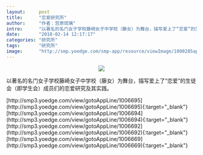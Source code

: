 ```yaml
---
layout:     post
title:      "恋爱研究所"
author:     "作者：宫原琉璃"
intro:      "以著名的名门女子学校藤崎女子中学校（藤女）为舞台，描写爱上了“恋爱”的生徒会（即学生会）成员们的恋爱研究及其实践。"
date:       "2018-02-14 12:17:17"
categories: "研究所"
tags:       "研究所"
image:      "http://smp.yoedge.com/smp-app/resource/viewImage/1000285appline.png"
---
```

<div style="text-align: center">
<p><img src="http://smp.yoedge.com/smp-app/resource/viewImage/1000285appline.png"/></p>
</div>
<p class="post-meta">
<span>以著名的名门女子学校藤崎女子中学校（藤女）为舞台，描写爱上了“恋爱”的生徒会（即学生会）成员们的恋爱研究及其实践。</span>
</p>
[http://smp3.yoedge.com/view/gotoAppLine/1006695](http://smp3.yoedge.com/view/gotoAppLine/1006695){:target="_blank"}
[http://smp3.yoedge.com/view/gotoAppLine/1006694](http://smp3.yoedge.com/view/gotoAppLine/1006694){:target="_blank"}
[http://smp3.yoedge.com/view/gotoAppLine/1006692](http://smp3.yoedge.com/view/gotoAppLine/1006692){:target="_blank"}
[http://smp3.yoedge.com/view/gotoAppLine/1006669](http://smp3.yoedge.com/view/gotoAppLine/1006669){:target="_blank"}


